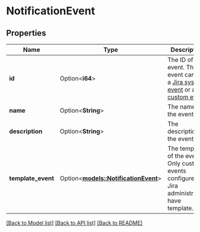 # NotificationEvent

## Properties

Name | Type | Description | Notes
------------ | ------------- | ------------- | -------------
**id** | Option<**i64**> | The ID of the event. The event can be a [Jira system event](https://confluence.atlassian.com/x/8YdKLg#Creatinganotificationscheme-eventsEvents) or a [custom event](https://confluence.atlassian.com/x/AIlKLg). | [optional]
**name** | Option<**String**> | The name of the event. | [optional]
**description** | Option<**String**> | The description of the event. | [optional]
**template_event** | Option<[**models::NotificationEvent**](NotificationEvent.md)> | The template of the event. Only custom events configured by Jira administrators have template. | [optional]

[[Back to Model list]](../README.md#documentation-for-models) [[Back to API list]](../README.md#documentation-for-api-endpoints) [[Back to README]](../README.md)


